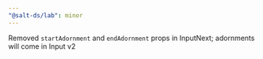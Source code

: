```yaml
---
"@salt-ds/lab": minor
---
```


Removed `startAdornment` and `endAdornment` props in InputNext; adornments will come in Input v2
